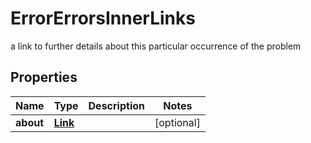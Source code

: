 

# ErrorErrorsInnerLinks

a link to further details about this particular occurrence of the problem

## Properties

| Name | Type | Description | Notes |
|------------ | ------------- | ------------- | -------------|
|**about** | [**Link**](Link.md) |  |  [optional] |



